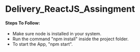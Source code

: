 # Delivery_ReactJS_Assingment

#### Steps To Follow:

- Make sure node is installed in your system.
- Run the command "npm install" inside the project folder.
- To start the App, "npm start".
